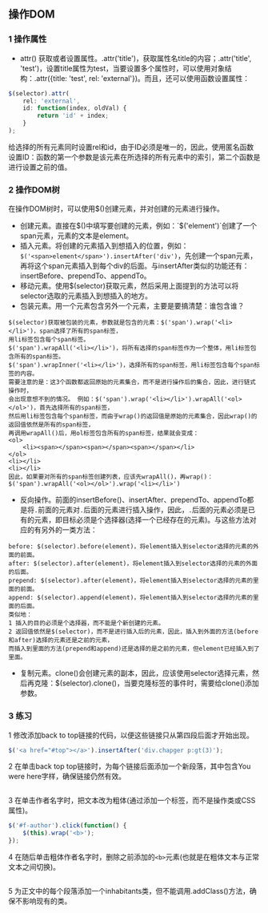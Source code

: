 ## 操作DOM

### 1 操作属性

* attr() 获取或者设置属性。.attr('title')，获取属性名title的内容；.attr('title', 'test')，设置title属性为test，当要设置多个属性时，可以使用对象结构：.attr({title: 'test', rel: 'external'})。而且，还可以使用函数设置属性：

```javascript
$(selector).attr(
	rel: 'external',
	id: function(index, oldVal) {
		return 'id' + index;
	}
);
```

给选择的所有元素同时设置rel和id，由于ID必须是唯一的，因此，使用匿名函数设置ID：函数的第一个参数是该元素在所选择的所有元素中的索引，第二个函数是进行设置之前的值。

### 2 操作DOM树

在操作DOM树时，可以使用$()创建元素，并对创建的元素进行操作。

* 创建元素。直接在$()中填写要创建的元素，例如：`$('<span>element</span>')`创建了一个span元素，元素的文本是element。
* 插入元素。将创建的元素插入到想插入的位置，例如：`$('<span>element</span>').insertAfter('div')`，先创建一个span元素，再将这个span元素插入到每个div的后面。与insertAfter类似的功能还有：insertBefore、prependTo、appendTo。
* 移动元素。使用$(selector)获取元素，然后采用上面提到的方法可以将selector选取的元素插入到想插入的地方。
* 包装元素。用一个元素包含另外一个元素，主要是要搞清楚：谁包含谁？

```
$(selector)获取被包装的元素，参数就是包含的元素：$('span').wrap('<li></li>')，span选择了所有的span标签，
用li标签包含每个span标签。
$('span').wrapAll('<li></li>')，将所有选择的span标签作为一个整体，用li标签包含所有的span标签。
$('span').wrapInner('<li></li>')，选择所有的span标签，用li标签包含每个span标签的内容。
需要注意的是：这3个函数都返回原始的元素集合，而不是进行操作后的集合，因此，进行链式操作时，
会出现意想不到的情况。 例如：$('span').wrap('<li></li>').wrapAll('<ol></ol>')，首先选择所有的span标签，
然后用li标签包含每个span标签，而由于wrap()的返回值是原始的元素集合，因此wrap()的返回值依然是所有的span标签，
再调用wrapAll()后，用ol标签包含所有的span标签，结果就会变成：
<ol>
	<li><span></span><span></span><span></span></li>
</ol>
<li></li>
<li></li>
因此，如果要对所有的span标签创建列表，应该先wrapAll()，再wrap()：$('span').wrapAll('<ol></ol>').wrap('<li></li>')
```

* 反向操作。前面的insertBefore()、insertAfter、prependTo、appendTo都是将`.`前面的元素对`.`后面的元素进行插入操作，因此，`.`后面的元素必须是已有的元素，即目标必须是个选择器(选择一个已经存在的元素)。与这些方法对应的有另外的一类方法：

```
before: $(selector).before(element)，将element插入到selector选择的元素的外面的前面。
after: $(selector).after(element)，将element插入到selector选择的元素的外面的后面。
prepend: $(selector).after(element)，将element插入到selector选择的元素的里面的前面。
append: $(selector).append(element)，将element插入到selector选择的元素的里面的后面。
类似地：
1 插入的目的必须是个选择器，而不能是个新创建的元素。
2 返回值依然是$(selector)，而不是进行插入后的元素，因此，插入到外面的方法(before和after)选择的元素还是之前的元素，
而插入到里面的方法(prepend和append)还是选择的是之前的元素，但element已经插入到了里面。
```

* 复制元素。clone()会创建元素的副本，因此，应该使用selector选择元素，然后再克隆：$(selector).clone()，当要克隆标签的事件时，需要给clone()添加参数。

### 3 练习

1 修改添加back to top链接的代码，以便这些链接只从第四段后面才开始出现。

```javascript
$('<a href="#top"></a>').insertAfter('div.chapger p:gt(3)');
```

2 在单击back top top链接时，为每个链接后面添加一个新段落，其中包含You were here字样，确保链接仍然有效。

```javascript

```

3 在单击作者名字时，把文本改为粗体(通过添加一个标签，而不是操作类或CSS属性)。

```javascript
$('#f-author').click(function() {
	$(this).wrap('<b>');
});
```

4 在随后单击粗体作者名字时，删除之前添加的`<b>`元素(也就是在粗体文本与正常文本之间切换)。

```javascript

```

5 为正文中的每个段落添加一个inhabitants类，但不能调用.addClass()方法，确保不影响现有的类。

```javascript

```